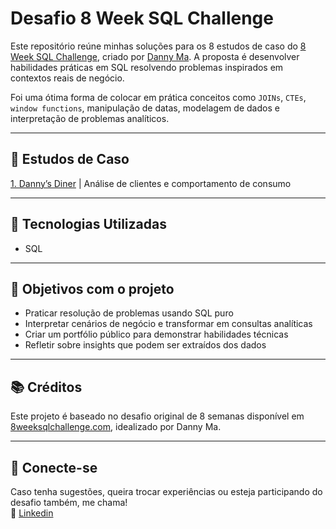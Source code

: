 # Desafio 8 Week SQL Challenge

Este repositório reúne minhas soluções para os 8 estudos de caso do [8 Week SQL Challenge](https://8weeksqlchallenge.com/), criado por [Danny Ma](https://twitter.com/datawithdanny). A proposta é desenvolver habilidades práticas em SQL resolvendo problemas inspirados em contextos reais de negócio.

Foi uma ótima forma de colocar em prática conceitos como `JOINs`, `CTEs`, `window functions`, manipulação de datas, modelagem de dados e interpretação de problemas analíticos.

---

## 📁 Estudos de Caso

[1. Danny’s Diner](https://github.com/julianalopesp/8-week-sql-challenge/tree/main/case-study-1-dannys-diner) | Análise de clientes e comportamento de consumo

---

## 🧰 Tecnologias Utilizadas

- SQL 

---

## 🎯 Objetivos com o projeto

- Praticar resolução de problemas usando SQL puro
- Interpretar cenários de negócio e transformar em consultas analíticas
- Criar um portfólio público para demonstrar habilidades técnicas
- Refletir sobre insights que podem ser extraídos dos dados

---

## 📚 Créditos

Este projeto é baseado no desafio original de 8 semanas disponível em [8weeksqlchallenge.com](https://8weeksqlchallenge.com/), idealizado por Danny Ma.

---

## 🤝 Conecte-se

Caso tenha sugestões, queira trocar experiências ou esteja participando do desafio também, me chama!  
💼 [Linkedin](https://www.linkedin.com/in/julianalopesp)

